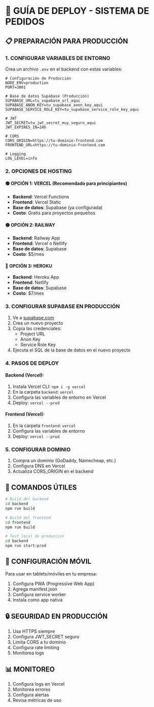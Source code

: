 # 🚀 GUÍA DE DEPLOY - SISTEMA DE PEDIDOS

## 📋 PREPARACIÓN PARA PRODUCCIÓN

### 1. CONFIGURAR VARIABLES DE ENTORNO

Crea un archivo `.env` en el backend con estas variables:

```env
# Configuración de Producción
NODE_ENV=production
PORT=3001

# Base de datos Supabase (Producción)
SUPABASE_URL=tu_supabase_url_aqui
SUPABASE_ANON_KEY=tu_supabase_anon_key_aqui
SUPABASE_SERVICE_ROLE_KEY=tu_supabase_service_role_key_aqui

# JWT
JWT_SECRET=tu_jwt_secret_muy_seguro_aqui
JWT_EXPIRES_IN=24h

# CORS
CORS_ORIGIN=https://tu-dominio-frontend.com
FRONTEND_URL=https://tu-dominio-frontend.com

# Logging
LOG_LEVEL=info
```

### 2. OPCIONES DE HOSTING

#### 🟢 OPCIÓN 1: VERCEL (Recomendado para principiantes)
- **Backend**: Vercel Functions
- **Frontend**: Vercel Static
- **Base de datos**: Supabase (ya configurada)
- **Costo**: Gratis para proyectos pequeños

#### 🟡 OPCIÓN 2: RAILWAY
- **Backend**: Railway App
- **Frontend**: Vercel o Netlify
- **Base de datos**: Supabase
- **Costo**: $5/mes

#### 🔵 OPCIÓN 3: HEROKU
- **Backend**: Heroku App
- **Frontend**: Netlify
- **Base de datos**: Supabase
- **Costo**: $7/mes

### 3. CONFIGURAR SUPABASE EN PRODUCCIÓN

1. Ve a [supabase.com](https://supabase.com)
2. Crea un nuevo proyecto
3. Copia las credenciales:
   - Project URL
   - Anon Key
   - Service Role Key
4. Ejecuta el SQL de la base de datos en el nuevo proyecto

### 4. PASOS DE DEPLOY

#### Backend (Vercel):
1. Instala Vercel CLI: `npm i -g vercel`
2. En la carpeta `backend`: `vercel`
3. Configura las variables de entorno en Vercel
4. Deploy: `vercel --prod`

#### Frontend (Vercel):
1. En la carpeta `frontend`: `vercel`
2. Configura las variables de entorno
3. Deploy: `vercel --prod`

### 5. CONFIGURAR DOMINIO

1. Compra un dominio (GoDaddy, Namecheap, etc.)
2. Configura DNS en Vercel
3. Actualiza CORS_ORIGIN en el backend

## 🔧 COMANDOS ÚTILES

```bash
# Build del backend
cd backend
npm run build

# Build del frontend
cd frontend
npm run build

# Test local de producción
cd backend
npm run start:prod
```

## 📱 CONFIGURACIÓN MÓVIL

Para usar en tablets/móviles en tu empresa:
1. Configura PWA (Progressive Web App)
2. Agrega manifest.json
3. Configura service worker
4. Instala como app nativa

## 🔒 SEGURIDAD EN PRODUCCIÓN

1. Usa HTTPS siempre
2. Configura JWT_SECRET seguro
3. Limita CORS a tu dominio
4. Configura rate limiting
5. Monitorea logs

## 📊 MONITOREO

1. Configura logs en Vercel
2. Monitorea errores
3. Configura alertas
4. Revisa métricas de uso









